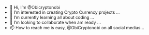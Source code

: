 - 👋 Hi, I’m @Obicryptonobi
- 👀 I’m interested in creating Crypto Currency projects ...
- 🌱 I’m currently learning all about coding ...
- 💞️ I’m looking to collaborate when am ready ...
- 📫 How to reach me is easy, @ObiCryptonobi on all social medias...

<!---
Obicryptonobi/Obicryptonobi is a ✨ special ✨ repository because its `README.md` (this file) appears on your GitHub profile.
You can click the Preview link to take a look at your changes.
--->
